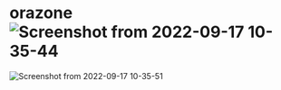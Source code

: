 # orazone![Screenshot from 2022-09-17 10-35-44](https://user-images.githubusercontent.com/83109388/190857055-fbd9a159-0f89-434e-bdce-bbf9556cdf30.png)
![Screenshot from 2022-09-17 10-35-51](https://user-images.githubusercontent.com/83109388/190857056-a1ddd6f7-aa08-4bff-bf81-507df995c06c.png)
